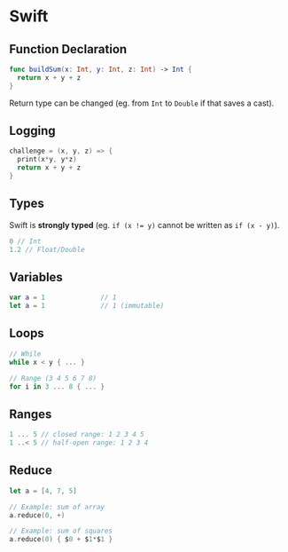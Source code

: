 # Swift

## Function Declaration
``` swift
func buildSum(x: Int, y: Int, z: Int) -> Int {
  return x + y + z
}
```

Return type can be changed (eg. from `Int` to `Double` if that saves a cast).

## Logging
``` swift
challenge = (x, y, z) => {
  print(x*y, y*z)
  return x + y + z
}
```

## Types
Swift is __strongly typed__ (eg. `if (x != y)` cannot be written as `if (x - y)`).
``` swift
0 // Int
1.2 // Float/Double

```

## Variables
``` swift
var a = 1              // 1
let a = 1              // 1 (immutable)
```

## Loops
``` swift
// While
while x < y { ... }

// Range (3 4 5 6 7 8)
for i in 3 ... 8 { ... }
```

## Ranges
``` swift
1 ... 5 // closed range: 1 2 3 4 5
1 ..< 5 // half-open range: 1 2 3 4
```

## Reduce
``` swift
let a = [4, 7, 5]

// Example: sum of array
a.reduce(0, +)

// Example: sum of squares
a.reduce(0) { $0 + $1*$1 }
```
